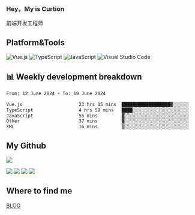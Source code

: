 ### Hey，My is Curtion
前端开发工程师
## Platform&Tools

![Vue.js](https://img.shields.io/badge/-Vue.js-4FC08D?style=flat-square&logo=Vue.js&logoColor=white)
![TypeScript](https://img.shields.io/badge/-TypeScript-007ACC?style=flat-square&logo=typescript&logoColor=white)
![JavaScript](https://img.shields.io/badge/-JavaScript-F7DF1E?style=flat-square&logo=javascript&logoColor=black)
![Visual Studio Code](https://img.shields.io/badge/-VSCode-007ACC?style=flat-square&logo=Visual-Studio-Code&logoColor=white)

## 📊 Weekly development breakdown

<!--START_SECTION:waka-->

```txt
From: 12 June 2024 - To: 19 June 2024

Vue.js                     23 hrs 15 mins  ██████████████████▓░░░░░░   75.04 %
TypeScript                 4 hrs 59 mins   ████░░░░░░░░░░░░░░░░░░░░░   16.08 %
JavaScript                 55 mins         ▓░░░░░░░░░░░░░░░░░░░░░░░░   03.00 %
Other                      37 mins         ▓░░░░░░░░░░░░░░░░░░░░░░░░   02.02 %
XML                        16 mins         ▒░░░░░░░░░░░░░░░░░░░░░░░░   00.90 %
```

<!--END_SECTION:waka-->

## My Github

![](http://github-profile-summary-cards.vercel.app/api/cards/profile-details?username=curtion&theme=nord_bright)

![](http://github-profile-summary-cards.vercel.app/api/cards/stats?username=curtion&theme=nord_bright)
![](http://github-profile-summary-cards.vercel.app/api/cards/productive-time?username=curtion&theme=nord_bright&utcOffset=8)
![](http://github-profile-summary-cards.vercel.app/api/cards/repos-per-language?username=curtion&theme=nord_bright)
![](http://github-profile-summary-cards.vercel.app/api/cards/most-commit-language?username=curtion&theme=nord_bright)

## Where to find me

[BLOG](https://blog.3gxk.net)
